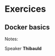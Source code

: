 <!-- .slide: class="transition-bg-sfeir-3" -->

# Exercices

## Docker basics

Notes:

Speaker **Thibauld**
